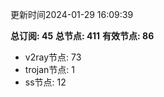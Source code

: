 更新时间2024-01-29 16:09:39

**总订阅: 45**
**总节点: 411**
**有效节点: 86**
- v2ray节点: 73
- trojan节点: 1
- ss节点: 12
